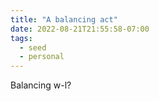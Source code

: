 ```yaml
---
title: "A balancing act"
date: 2022-08-21T21:55:58-07:00
tags:
  - seed
  - personal
---
```


Balancing w-l?
